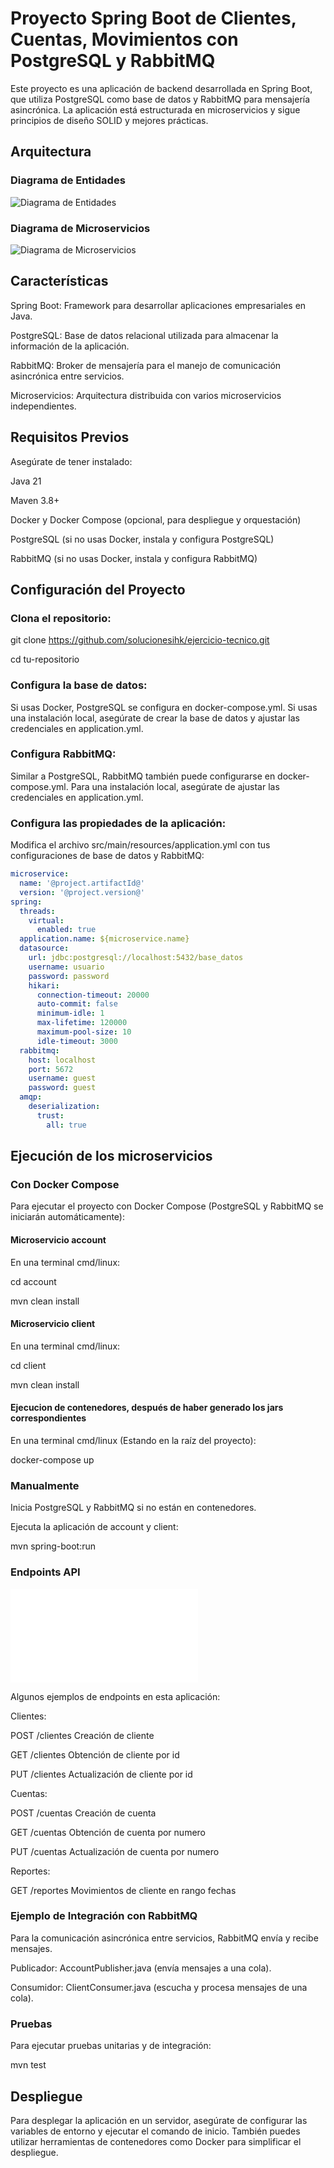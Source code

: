 # Proyecto Spring Boot de Clientes, Cuentas, Movimientos con PostgreSQL y RabbitMQ
Este proyecto es una aplicación de backend desarrollada en Spring Boot, que utiliza PostgreSQL como base de datos y RabbitMQ para mensajería asincrónica. La aplicación está estructurada en microservicios y sigue principios de diseño SOLID y mejores prácticas.

## Arquitectura
### Diagrama de Entidades
![Diagrama de Entidades](/diagramas/reto-entidades.jpeg)

### Diagrama de Microservicios
![Diagrama de Microservicios](/diagramas/reto-microservicios.jpeg)

## Características
Spring Boot: Framework para desarrollar aplicaciones empresariales en Java.

PostgreSQL: Base de datos relacional utilizada para almacenar la información de la aplicación.

RabbitMQ: Broker de mensajería para el manejo de comunicación asincrónica entre servicios.

Microservicios: Arquitectura distribuida con varios microservicios independientes.

## Requisitos Previos
Asegúrate de tener instalado:

Java 21

Maven 3.8+

Docker y Docker Compose (opcional, para despliegue y orquestación)

PostgreSQL (si no usas Docker, instala y configura PostgreSQL)

RabbitMQ (si no usas Docker, instala y configura RabbitMQ)

## Configuración del Proyecto
### Clona el repositorio:

git clone https://github.com/solucionesihk/ejercicio-tecnico.git

cd tu-repositorio

### Configura la base de datos:
Si usas Docker, PostgreSQL se configura en docker-compose.yml. Si usas una instalación local, asegúrate de crear la base de datos y ajustar las credenciales en application.yml.

### Configura RabbitMQ:
Similar a PostgreSQL, RabbitMQ también puede configurarse en docker-compose.yml. Para una instalación local, asegúrate de ajustar las credenciales en application.yml.

### Configura las propiedades de la aplicación:
Modifica el archivo src/main/resources/application.yml con tus configuraciones de base de datos y RabbitMQ:

```yaml
microservice:
  name: '@project.artifactId@'
  version: '@project.version@'
spring:
  threads:
    virtual:
      enabled: true
  application.name: ${microservice.name}
  datasource:
    url: jdbc:postgresql://localhost:5432/base_datos
    username: usuario
    password: password
    hikari:
      connection-timeout: 20000
      auto-commit: false
      minimum-idle: 1
      max-lifetime: 120000
      maximum-pool-size: 10
      idle-timeout: 3000
  rabbitmq:
    host: localhost
    port: 5672
    username: guest
    password: guest
  amqp:
    deserialization:
      trust:
        all: true
```

## Ejecución de los microservicios
### Con Docker Compose
Para ejecutar el proyecto con Docker Compose (PostgreSQL y RabbitMQ se iniciarán automáticamente):

#### Microservicio account
En una terminal cmd/linux:

cd account

mvn clean install

#### Microservicio client
En una terminal cmd/linux:

cd client

mvn clean install

#### Ejecucion de contenedores, después de haber generado los jars correspondientes
En una terminal cmd/linux (Estando en la raíz del proyecto):

docker-compose up

### Manualmente
Inicia PostgreSQL y RabbitMQ si no están en contenedores.

Ejecuta la aplicación de account y client:

mvn spring-boot:run

### Endpoints API

![Colección Postman](/postman/EjercicioTecnico-HerbertTalledo.postman_collection.json)

Algunos ejemplos de endpoints en esta aplicación:

Clientes:

POST /clientes Creación de cliente

GET /clientes Obtención de cliente por id

PUT /clientes Actualización de cliente por id

Cuentas:

POST /cuentas Creación de cuenta

GET /cuentas Obtención de cuenta por numero

PUT /cuentas Actualización de cuenta por numero

Reportes:

GET /reportes Movimientos de cliente en rango fechas

### Ejemplo de Integración con RabbitMQ
Para la comunicación asincrónica entre servicios, RabbitMQ envía y recibe mensajes.

Publicador: AccountPublisher.java (envía mensajes a una cola).

Consumidor: ClientConsumer.java (escucha y procesa mensajes de una cola).

### Pruebas
Para ejecutar pruebas unitarias y de integración:

mvn test

## Despliegue
Para desplegar la aplicación en un servidor, asegúrate de configurar las variables de entorno y ejecutar el comando de inicio. También puedes utilizar herramientas de contenedores como Docker para simplificar el despliegue.